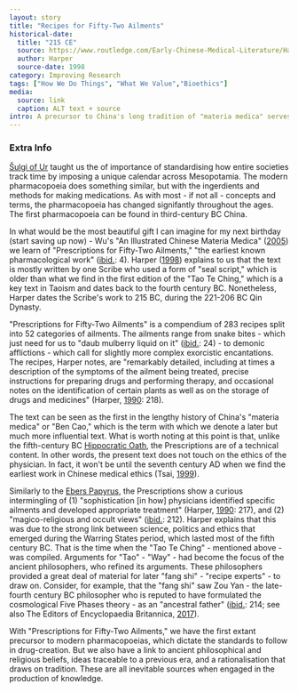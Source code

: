 ```yaml
---
layout: story
title: "Recipes for Fifty-Two Ailments"
historical-date:
  title: "215 CE"
  source: https://www.routledge.com/Early-Chinese-Medical-Literature/Harper/p/book/9781138968080
  author: Harper
  source-date: 1998
category: Improving Research
tags: ["How We Do Things", "What We Value","Bioethics"]
media:
  source: link
  caption: ALT text + source
intro: A precursor to China's long tradition of "materia medica" serves as an early standard for the modern pharmacopoeia.
---
```


### Extra Info
<!-- Paste the story onto line 49! Remember: a line is a paragraph and a blank line must be placed between paragraphs. -->
[Šulgi of Ur](https://www.tiki-toki.com/timeline/entry/1753034/A-History-of-Research-Ethics/#vars!panel=16475774!) taught us the of importance of standardising how entire societies track time by imposing a unique calendar across Mesopotamia. The modern pharmacopoeia does something similar, but with the ingerdients and methods for making medications. As with most - if not all - concepts and terms, the pharmacopoeia has changed signifantly throughout the ages. The first pharmacopoeia can be found in third-century BC China.

In what would be the most beautiful gift I can imagine for my next birthday (start saving up now) - Wu's "An Illustrated Chinese Materia Medica" ([2005](https://global.oup.com/academic/product/oxford-9780195140170?q=9780195140170&lang=en&cc=ru)) we learn of "Prescriptions for Fifty-Two Ailments," "the earliest known pharmacological work" ([ibid.](https://global.oup.com/academic/product/oxford-9780195140170?q=9780195140170&lang=en&cc=ru): 4). Harper ([1998](https://www.routledge.com/Early-Chinese-Medical-Literature/Harper/p/book/9781138968080)) explains to us that the text is mostly written by one Scribe who used a form of "seal script," which is older than what we find in the first edition of the "Tao Te Ching," which is a key text in Taoism and dates back to the fourth century BC. Nonetheless, Harper dates the Scribe's work to 215 BC, during the 221-206 BC Qin Dynasty.

"Prescriptions for Fifty-Two Ailments" is a compendium of 283 recipes split into 52 categories of ailments. The ailments range from snake bites - which just need for us to "daub mulberry liquid on it" ([ibid.]((https://www.routledge.com/Early-Chinese-Medical-Literature/Harper/p/book/9781138968080)): 24) - to demonic afflictions - which call for slightly more complex exorcistic encantations. The recipes, Harper notes, are "remarkably detailed, including at times a description of the symptoms of the ailment being treated, precise instructions for preparing drugs and performing therapy, and occasional notes on the identification of certain plants as well as on the storage of drugs and medicines" (Harper, [1990](https://www.jstor.org/stable/20777300): 218).

The text can be seen as the first in the lengthy history of China's "materia medica" or "Ben Cao," which is the term with which we denote a later but much more influential text. What is worth noting at this point is that, unlike the fifth-century BC [Hippocratic Oath](https://www.tiki-toki.com/timeline/entry/1753034/A-History-of-Research-Ethics/#vars!panel=16443419!), the Prescriptions are of a technical content. In other words, the present text does not touch on the ethics of the physician. In fact, it won't be until the seventh century AD when we find the earliest work in Chinese medical ethics (Tsai, [1999](http://dx.doi.org/10.1136/jme.25.4.315)).

Similarly to the [Ebers Papyrus](https://www.tiki-toki.com/timeline/entry/1753034/A-History-of-Research-Ethics/#vars!panel=16457367!), the Prescriptions show a curious intermingling of (1) "sophistication [in how] physicians identified specific ailments and developed appropriate treatment" (Harper, [1990](https://www.jstor.org/stable/20777300): 217), and (2) "magico-religious and occult views" ([ibid.](https://www.jstor.org/stable/20777300): 212). Harper explains that this was due to the strong link between science, politics and ethics that emerged during the Warring States period, which lasted most of the fifth century BC. That is the time when the "Tao Te Ching" - mentioned above - was compiled. Arguments for "Tao" - "Way" - had become the focus of the ancient philosophers, who refined its arguments. These philosophers provided a great deal of material for later "fang shi" - "recipe experts" - to draw on. Consider, for example, that the "fang shi" saw Zou Yan - the late-fourth century BC philosopher who is reputed to have formulated the cosmological Five Phases theory  - as an "ancestral father" ([ibid.](https://www.jstor.org/stable/20777300): 214; see also The Editors of Encyclopaedia Britannica, [2017](https://www.britannica.com/topic/wuxing)).

With "Prescriptions for Fifty-Two Ailments," we have the first extant precursor to modern pharmacopoeias, which dictate the standards to follow in drug-creation. But we also have a link to ancient philosophical and religious beliefs, ideas traceable to a previous era, and a rationalisation that draws on tradition. These are all inevitable sources when engaged in the production of knowledge.

